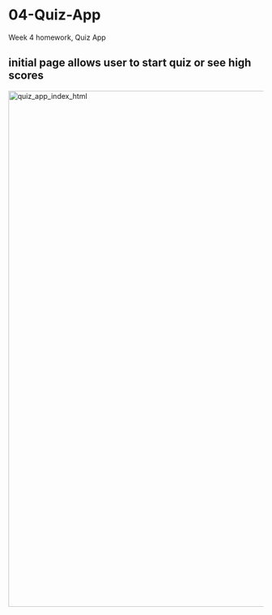 # 04-Quiz-App
Week 4 homework, Quiz App


## initial page allows user to start quiz or see high scores
<img width="1019" alt="quiz_app_index_html" src="https://user-images.githubusercontent.com/55367871/76152331-6dad8e00-608c-11ea-9db7-e939347299c1.png">
